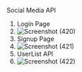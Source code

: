 Social Media API

1. Login Page
2. ![Screenshot (420)](https://github.com/RishabhSaxena45/Social-Media-API/assets/136158506/3c85f1c8-a0bb-4f4d-841a-844c0d826c41)
3. Signup Page
4. ![Screenshot (421)](https://github.com/RishabhSaxena45/Social-Media-API/assets/136158506/3980ab0d-f9ac-4b27-9765-0764ab1b2b6c)
5. UserList API
6. ![Screenshot (422)](https://github.com/RishabhSaxena45/Social-Media-API/assets/136158506/53b142bf-70db-4b83-b129-dd5007e73baa)
